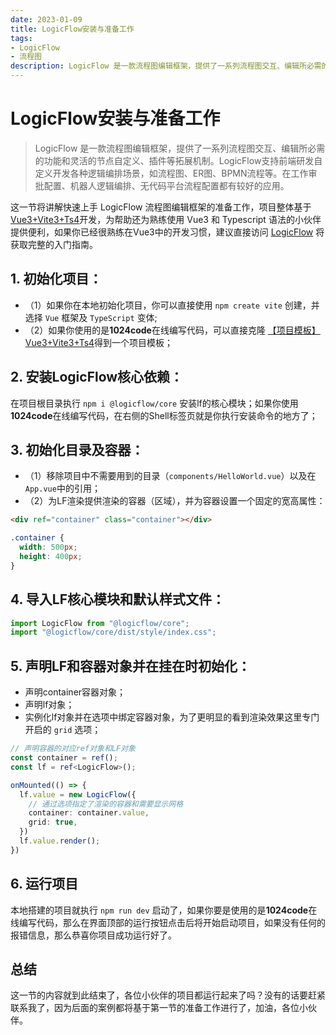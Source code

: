 ```yaml
---
date: 2023-01-09
title: LogicFlow安装与准备工作
tags:
- LogicFlow
- 流程图
description: LogicFlow 是一款流程图编辑框架，提供了一系列流程图交互、编辑所必需的功能和灵活的节点自定义、插件等拓展机制。LogicFlow支持前端研发自定义开发各种逻辑编排场景，如流程图、ER图、BPMN流程等。在工作审批配置、机器人逻辑编排、无代码平台流程配置都有较好的应用。
---
```


# LogicFlow安装与准备工作

>LogicFlow 是一款流程图编辑框架，提供了一系列流程图交互、编辑所必需的功能和灵活的节点自定义、插件等拓展机制。LogicFlow支持前端研发自定义开发各种逻辑编排场景，如流程图、ER图、BPMN流程等。在工作审批配置、机器人逻辑编排、无代码平台流程配置都有较好的应用。

这一节将讲解快速上手 LogicFlow 流程图编辑框架的准备工作，项目整体基于[Vue3+Vite3+Ts4](https://1024code.com/codecubes/0z9xIZl)开发，为帮助还为熟练使用 Vue3 和 Typescript 语法的小伙伴提供便利，如果你已经很熟练在Vue3中的开发习惯，建议直接访问 [LogicFlow](http://logic-flow.org/) 将获取完整的入门指南。

## 1. 初始化项目：

- （1）如果你在本地初始化项目，你可以直接使用 `npm create vite` 创建，并选择 `Vue` 框架及 `TypeScript` 变体;
- （2）如果你使用的是**1024code**在线编写代码，可以直接克隆 [【项目模板】Vue3+Vite3+Ts4](https://1024code.com/codecubes/0z9xIZl)得到一个项目模板；


## 2. 安装LogicFlow核心依赖：

在项目根目录执行 `npm i @logicflow/core` 安装lf的核心模块；如果你使用**1024code**在线编写代码，在右侧的Shell标签页就是你执行安装命令的地方了；

## 3. 初始化目录及容器：

- （1）移除项目中不需要用到的目录（`components/HelloWorld.vue`）以及在`App.vue`中的引用；
- （2）为LF渲染提供渲染的容器（区域），并为容器设置一个固定的宽高属性：
```html
<div ref="container" class="container"></div>
```

```css
.container {
  width: 500px;
  height: 400px;
}
```

## 4. 导入LF核心模块和默认样式文件：

```typescript
import LogicFlow from "@logicflow/core";
import "@logicflow/core/dist/style/index.css";
```

## 5. 声明LF和容器对象并在挂在时初始化：

- 声明container容器对象；
- 声明lf对象；
- 实例化lf对象并在选项中绑定容器对象，为了更明显的看到渲染效果这里专门开启的 `grid` 选项；

```typescript
// 声明容器的对应ref对象和LF对象
const container = ref();
const lf = ref<LogicFlow>();

onMounted(() => {
  lf.value = new LogicFlow({
    // 通过选项指定了渲染的容器和需要显示网格
    container: container.value,
    grid: true,
  })
  lf.value.render();
})
```

## 6. 运行项目

本地搭建的项目就执行 `npm run dev` 启动了，如果你要是使用的是**1024code**在线编写代码，那么在界面顶部的运行按钮点击后将开始启动项目，如果没有任何的报错信息，那么恭喜你项目成功运行好了。


## 总结

这一节的内容就到此结束了，各位小伙伴的项目都运行起来了吗？没有的话要赶紧联系我了，因为后面的案例都将基于第一节的准备工作进行了，加油，各位小伙伴。

<Comment />
